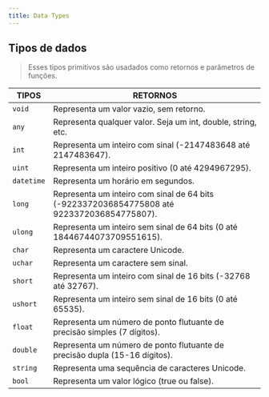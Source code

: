 ```yaml
---
title: Data Types
---
```


## Tipos de dados

> Esses tipos primitivos são usadados como retornos e parâmetros de funções.

| TIPOS                                  | RETORNOS                                                                                   |
| -------------------------------------- | ------------------------------------------------------------------------------------------ |
| <code class='variable'>void</code>     | Representa um valor vazio, sem retorno.                                                    |
| <code class='variable'>any</code>      | Representa qualquer valor. Seja um int, double, string, etc.                               |
| <code class='variable'>int</code>      | Representa um inteiro com sinal (-2147483648 até 2147483647).                              |
| <code class='variable'>uint</code>     | Representa um inteiro positivo (0 até 4294967295).                                         |
| <code class='variable'>datetime</code> | Representa um horário em segundos.                                                         |
| <code class='variable'>long</code>     | Representa um inteiro com sinal de 64 bits (-9223372036854775808 até 9223372036854775807). |
| <code class='variable'>ulong</code>    | Representa um inteiro sem sinal de 64 bits (0 até 18446744073709551615).                   |
| <code class='variable'>char</code>     | Representa um caractere Unicode.                                                           |
| <code class='variable'>uchar</code>    | Representa um caractere sem sinal.                                                         |
| <code class='variable'>short</code>    | Representa um inteiro com sinal de 16 bits (-32768 até 32767).                             |
| <code class='variable'>ushort</code>   | Representa um inteiro sem sinal de 16 bits (0 até 65535).                                  |
| <code class='variable'>float</code>    | Representa um número de ponto flutuante de precisão simples (7 dígitos).                   |
| <code class='variable'>double</code>   | Representa um número de ponto flutuante de precisão dupla (15-16 dígitos).                 |
| <code class='variable'>string</code>   | Representa uma sequência de caracteres Unicode.                                            |
| <code class='variable'>bool</code>     | Representa um valor lógico (true ou false).                                                |
